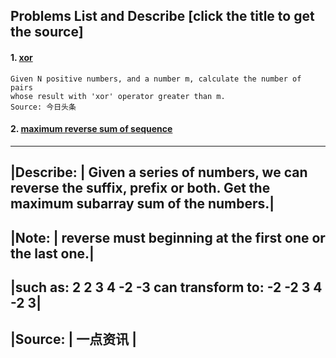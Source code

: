 ## Problems List and Describe [click the title to get the source]
#### 1. [xor](./xor.cc)
```
Given N positive numbers, and a number m, calculate the number of pairs
whose result with 'xor' operator greater than m.
Source: 今日头条
```
#### 2. [maximum reverse sum of sequence](./maximum_reverse_sum_of_sequence.cpp)
---
|Describe: | Given a series of numbers, we can reverse the suffix, prefix or both. Get the maximum subarray sum of the numbers.|
-----
|Note: | reverse must beginning at the first one or the last one.|
-----
|such as: 2 2 3 4 -2 -3 can transform to: -2 -2 3 4 -2 3|
---
|Source: | 一点资讯 |
---
